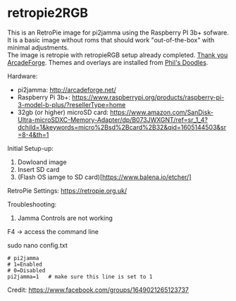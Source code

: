 # retropie2RGB

This is an RetroPie image for pi2jamma using the Raspberry PI 3b+ sofware.  It is a basic image without roms that should work "out-of-the-box" with minimal adjustments.  
The image is retropie with retropieRGB setup already completed. [Thank you ArcadeForge](https://github.com/arcadeforge/RetroPieRGB).
Themes and overlays are installed from [Phil's Doodles](https://github.com/lipebello/es-theme-retrorama).

Hardware:
- pi2jamma: http://arcadeforge.net/
- Raspberry Pi 3b+: https://www.raspberrypi.org/products/raspberry-pi-3-model-b-plus/?resellerType=home
- 32gb (or higher) microSD card: https://www.amazon.com/SanDisk-Ultra-microSDXC-Memory-Adapter/dp/B073JWXGNT/ref=sr_1_4?dchild=1&keywords=micro%2Bsd%2Bcard%2B32&qid=1605144503&sr=8-4&th=1

Initial Setup-up:
1. Dowloand image
2. Insert SD card
3. (Flash OS iamge to SD card)[https://www.balena.io/etcher/]

RetroPie Settings:
https://retropie.org.uk/

Troubleshooting:

1.  Jamma Controls are not working

F4 -> access the command line

sudo nano config.txt

```
# pi2jamma
# 1=Enabled
# 0=Disabled
pi2jamma=1   # make sure this line is set to 1
```

Credit:  https://www.facebook.com/groups/1649021265123737
